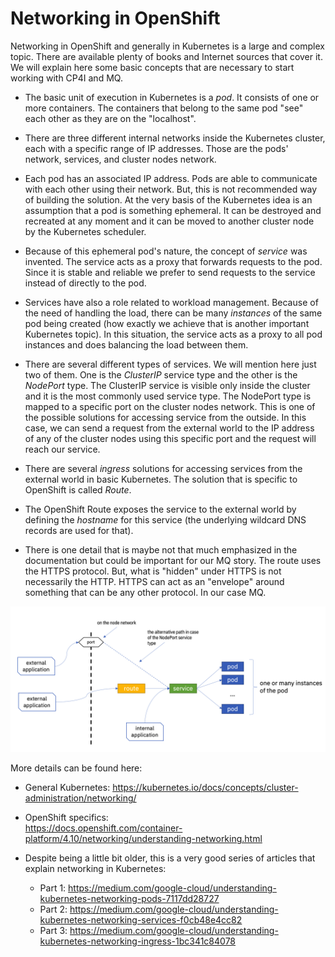 
# Networking in OpenShift

Networking in OpenShift and generally in Kubernetes is a large and complex topic. There are available plenty of books and Internet sources that cover it. We will explain here some basic concepts that are necessary to start working with CP4I and MQ. 

- The basic unit of execution in Kubernetes is a *pod*. It consists of one or more containers. The containers that belong to the same pod "see" each other as they are on the "localhost".

- There are three different internal networks inside the Kubernetes cluster, each with a specific range of IP addresses. Those are the pods' network, services, and cluster nodes network. 

- Each pod has an associated IP address. Pods are able to communicate with each other using their network. But, this is not recommended way of building the solution. At the very basis of the Kubernetes idea is an assumption that a pod is something ephemeral. It can be destroyed and recreated at any moment and it can be moved to another cluster node by the Kubernetes scheduler.

- Because of this ephemeral pod's nature, the concept of *service* was invented. The service acts as a proxy that forwards requests to the pod. Since it is stable and reliable we prefer to send requests to the service instead of directly to the pod. 

- Services have also a role related to workload management. Because of the need of handling the load, there can be many *instances* of the same pod being created (how exactly we achieve that is another important Kubernetes topic). In this situation, the service acts as a proxy to all pod instances and does balancing the load between them.

- There are several different types of services. We will mention here just two of them. One is the *ClusterIP* service type and the other is the *NodePort* type.  The ClusterIP service is visible only inside the cluster and it is the most commonly used service type. The NodePort type is mapped to a specific port on the cluster nodes network. This is one of the possible solutions for accessing service from the outside. In this case, we can send a request from the external world to the IP address of any of the cluster nodes using this specific port and the request will reach our service. 

- There are several *ingress* solutions for accessing services from the external world in basic Kubernetes. The solution that is specific to OpenShift is called *Route*. 

- The OpenShift Route exposes the service to the external world by defining the *hostname* for this service (the underlying wildcard DNS records are used for that).

- There is one detail that is maybe not that much emphasized in the documentation but could be important for our MQ story. The route uses the HTTPS protocol. But, what is "hidden" under HTTPS is not necessarily the HTTP. HTTPS can act as an "envelope" around something that can be any other protocol. In our case MQ.


<img width="850" src="images/Snip20221025_9.png">


More details can be found here:

- General Kubernetes:
  https://kubernetes.io/docs/concepts/cluster-administration/networking/

- OpenShift specifics:  
  https://docs.openshift.com/container-platform/4.10/networking/understanding-networking.html

- Despite being a little bit older, this is a very good series of articles that explain networking in Kubernetes:
  - Part 1: https://medium.com/google-cloud/understanding-kubernetes-networking-pods-7117dd28727
  - Part 2: https://medium.com/google-cloud/understanding-kubernetes-networking-services-f0cb48e4cc82
  - Part 3: https://medium.com/google-cloud/understanding-kubernetes-networking-ingress-1bc341c84078
